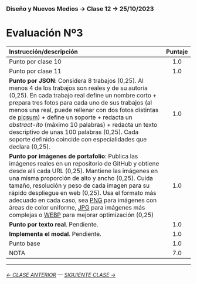 ### Diseño y Nuevos Medios → Clase 12 → 25/10/2023

# Evaluación Nº3

| Instrucción/descripción |  Puntaje | 
|:------------------------|:--------:|
| Punto por clase 10 | 1.0 |
| Punto por clase 11 | 1.0 |
| **Punto por JSON**: Considera 8 trabajos (0,25). Al menos 4 de los trabajos son reales y de su autoría (0,25). En cada trabajo real define un nombre corto + prepara tres fotos para cada uno de sus trabajos (al menos una real, puede rellenar con dos fotos distintas de [picsum](https://picsum.photos/)) + define un soporte + redacta un *abstract-ito* (máximo 10 palabras) + redacta un texto descriptivo de unas 100 palabras (0,25). Cada soporte definido coincide con especialidades que declara (0,25). | 1.0 |
| **Punto por imágenes de portafolio**: Publica las imágenes reales en un repositorio de GitHub y obtiene desde allí cada URL (0,25). Mantiene las imágenes en una misma proporción de alto y ancho (0,25). Cuida tamaño, resolución y peso de cada imagen para su rápido despliegue en web (0,25). Usa el formato más adecuado en cada caso, sea [PNG](https://helpx.adobe.com/cl/photoshop-elements/using/optimizing-images-gif-or-png.html) para imágenes con áreas de color uniforme, [JPG](https://helpx.adobe.com/cl/photoshop-elements/using/optimizing-images-jpeg-format.html) para imágenes más complejas o [WEBP](https://www.adobe.com/cl/creativecloud/file-types/image/raster/webp-file.html) para mejorar optimización (0,25) | 1.0 |
| **Punto por texto real**. Pendiente. | 1.0 |
| **Implementa el modal**. Pendiente. | 1.0 |
| Punto base | 1.0 |
| NOTA  | 7.0 |

- - - - - - - 

###### [← CLASE ANTERIOR](https://github.com/profesorfaco/dno037-2023-2/tree/main/clase-11) — [SIGUIENTE CLASE →](https://github.com/profesorfaco/dno037-2023-2/tree/main/clase-14)
